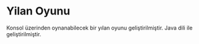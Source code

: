 # Yilan Oyunu
 Konsol üzerinden oynanabilecek bir yılan oyunu geliştirilmiştir. Java dili ile geliştirilmiştir.
